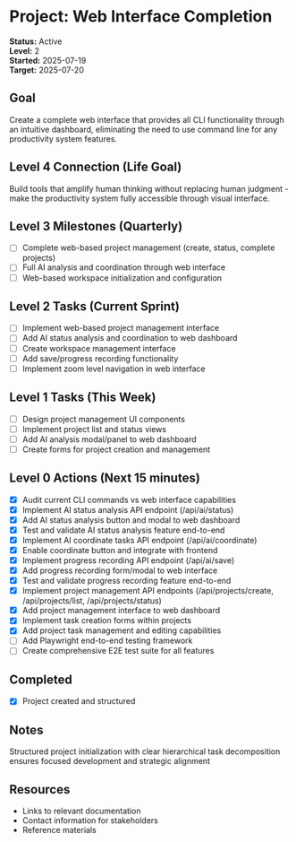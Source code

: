 # Project: Web Interface Completion

**Status:** Active  
**Level:** 2  
**Started:** 2025-07-19  
**Target:** 2025-07-20

## Goal
Create a complete web interface that provides all CLI functionality through an intuitive dashboard, eliminating the need to use command line for any productivity system features.

## Level 4 Connection (Life Goal)
Build tools that amplify human thinking without replacing human judgment - make the productivity system fully accessible through visual interface.

## Level 3 Milestones (Quarterly)
- [ ] Complete web-based project management (create, status, complete projects)
- [ ] Full AI analysis and coordination through web interface
- [ ] Web-based workspace initialization and configuration

## Level 2 Tasks (Current Sprint)
- [ ] Implement web-based project management interface
- [ ] Add AI status analysis and coordination to web dashboard
- [ ] Create workspace management interface
- [ ] Add save/progress recording functionality
- [ ] Implement zoom level navigation in web interface

## Level 1 Tasks (This Week)
- [ ] Design project management UI components
- [ ] Implement project list and status views
- [ ] Add AI analysis modal/panel to web dashboard
- [ ] Create forms for project creation and management

## Level 0 Actions (Next 15 minutes)
- [x] Audit current CLI commands vs web interface capabilities  
- [x] Implement AI status analysis API endpoint (/api/ai/status)
- [x] Add AI status analysis button and modal to web dashboard
- [x] Test and validate AI status analysis feature end-to-end
- [x] Implement AI coordinate tasks API endpoint (/api/ai/coordinate)
- [x] Enable coordinate button and integrate with frontend
- [x] Implement progress recording API endpoint (/api/ai/save)
- [x] Add progress recording form/modal to web interface
- [x] Test and validate progress recording feature end-to-end
- [x] Implement project management API endpoints (/api/projects/create, /api/projects/list, /api/projects/status)
- [x] Add project management interface to web dashboard
- [x] Implement task creation forms within projects
- [x] Add project task management and editing capabilities
- [ ] Add Playwright end-to-end testing framework
- [ ] Create comprehensive E2E test suite for all features

## Completed
- [x] Project created and structured

## Notes
Structured project initialization with clear hierarchical task decomposition ensures focused development and strategic alignment

## Resources
- Links to relevant documentation
- Contact information for stakeholders
- Reference materials